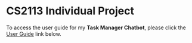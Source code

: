# CS2113 Individual Project

To access the user guide for my **Task Manager Chatbot**, please click the [User Guide](https://github.com/BenedictChannn/ip/tree/master/docs) link below.
